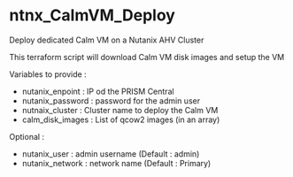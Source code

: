 # ntnx_CalmVM_Deploy
Deploy dedicated Calm VM on a Nutanix AHV Cluster 

This terraform script will download Calm VM disk images and setup the VM

Variables to provide :
- nutanix_enpoint : IP od the PRISM Central
- nutanix_password : password for the admin user
- nutnaix_cluster : Cluster name to deploy the Calm VM
- calm_disk_images : List of qcow2 images (in an array)

Optional : 
- nutanix_user : admin username (Default : admin)
- nutanix_network : network name (Default : Primary)
